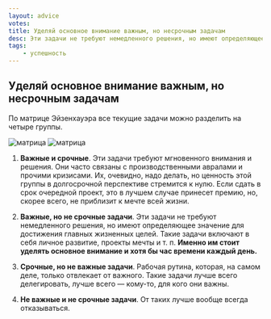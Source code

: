 ```yaml
---
layout: advice
votes:
title: Уделяй основное внимание важным, но несрочным задачам
desc: Эти задачи не требуют немедленного решения, но имеют определяющее значение для достижения главных жизненных целей. Такие задачи включают в себя личное развитие, проекты мечты и т. п.
tags:
    - успешность
---
```


## Уделяй основное внимание важным, но несрочным задачам

По матрице Эйзенхауэра все текущие задачи можно разделить на четыре группы.

![матрица](https://i.imgur.com/LHpuA5i.png)
![матрица](https://i.imgur.com/CYvrtQC.png)

1. **Важные и срочные**. Эти задачи требуют мгновенного внимания и решения. Они часто связаны с производственными авралами и прочими кризисами. Их, очевидно, надо делать, но ценность этой группы в долгосрочной перспективе стремится к нулю. Если сдать в срок очередной проект, это в лучшем случае принесет премию, но, скорее всего, не приблизит к мечте всей жизни.

2. **Важные, но не срочные задачи**. Эти задачи не требуют немедленного решения, но имеют определяющее значение для достижения главных жизненных целей. Такие задачи включают в себя личное развитие, проекты мечты и т. п. **Именно им стоит уделять основное внимание и хотя бы час времени каждый день.**

3. **Срочные, но не важные задачи**. Рабочая рутина, которая, на самом деле, только отвлекает от важного. Такие задачи лучше всего делегировать, лучше всего — кому-то, для кого они важны.

4. **Не важные и не срочные задачи**. От таких лучше вообще всегда отказываться.

